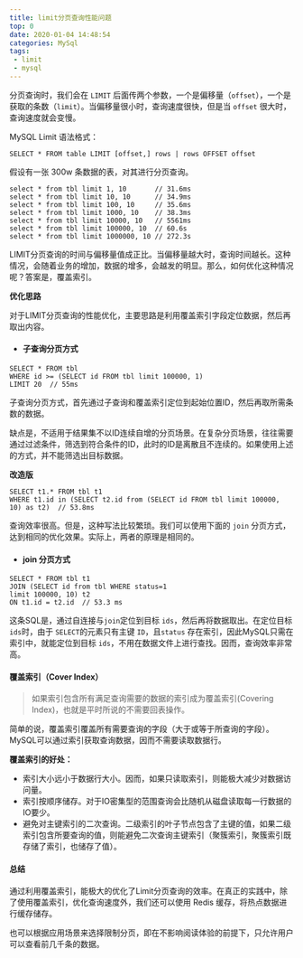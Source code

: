 ```yaml
---
title: limit分页查询性能问题
top: 0
date: 2020-01-04 14:48:54
categories: MySql
tags:
 - limit
 - mysql
---
```


分页查询时，我们会在 `LIMIT` 后面传两个参数，一个是偏移量（`offset`），一个是获取的条数（`limit`）。当偏移量很小时，查询速度很快，但是当 `offset` 很大时，查询速度就会变慢。

MySQL Limit 语法格式：

```mysql
SELECT * FROM table LIMIT [offset,] rows | rows OFFSET offset
```

假设有一张 300w 条数据的表，对其进行分页查询。

```mysql
select * from tbl limit 1, 10		// 31.6ms
select * from tbl limit 10, 10		// 34.9ms
select * from tbl limit 100, 10		// 35.6ms
select * from tbl limit 1000, 10	// 38.3ms
select * from tbl limit 10000, 10	// 5561ms
select * from tbl limit 100000, 10	// 60.6s
select * from tbl limit 1000000, 10	// 272.3s
```

LIMIT分页查询的时间与偏移量值成正比。当偏移量越大时，查询时间越长。这种情况，会随着业务的增加，数据的增多，会越发的明显。那么，如何优化这种情况呢？答案是，覆盖索引。

<!--more-->

**优化思路**

对于LIMIT分页查询的性能优化，主要思路是利用覆盖索引字段定位数据，然后再取出内容。

* #### 子查询分页方式

```mysql
SELECT * FROM tbl
WHERE id >= (SELECT id FROM tbl limit 100000, 1)
LIMIT 20  // 55ms
```

子查询分页方式，首先通过子查询和覆盖索引定位到起始位置ID，然后再取所需条数的数据。

缺点是，不适用于结果集不以ID连续自增的分页场景。在复杂分页场景，往往需要通过过滤条件，筛选到符合条件的ID，此时的ID是离散且不连续的。如果使用上述的方式，并不能筛选出目标数据。

**改造版**

```mysql
SELECT t1.* FROM tbl t1
WHERE t1.id in (SELECT t2.id from (SELECT id FROM tbl limit 100000, 10) as t2)  // 53.8ms
```

查询效率很高。但是，这种写法比较繁琐。我们可以使用下面的  `join`  分页方式，达到相同的优化效果。实际上，两者的原理是相同的。

* #### join 分页方式

```mysql
SELECT * FROM tbl t1 
JOIN (SELECT id from tbl WHERE status=1 
limit 100000, 10) t2
ON t1.id = t2.id  // 53.3 ms
```

这条SQL是，通过自连接与`join`定位到目标 `ids`，然后再将数据取出。在定位目标 `ids`时，由于 `SELECT`的元素只有主键 `ID`，且`status` 存在索引，因此MySQL只需在索引中，就能定位到目标 `ids`，不用在数据文件上进行查找。因而，查询效率非常高。

#### 覆盖索引（Cover Index）

> 如果索引包含所有满足查询需要的数据的索引成为覆盖索引(Covering Index)，也就是平时所说的不需要回表操作。

简单的说，覆盖索引覆盖所有需要查询的字段（大于或等于所查询的字段）。MySQL可以通过索引获取查询数据，因而不需要读取数据行。

**覆盖索引的好处：**
* 索引大小远小于数据行大小。因而，如果只读取索引，则能极大减少对数据访问量。
* 索引按顺序储存。对于IO密集型的范围查询会比随机从磁盘读取每一行数据的IO要少。
* 避免对主键索引的二次查询。二级索引的叶子节点包含了主键的值，如果二级索引包含所要查询的值，则能避免二次查询主键索引（聚簇索引，聚簇索引既存储了索引，也储存了值）。

#### 总结
通过利用覆盖索引，能极大的优化了Limit分页查询的效率。在真正的实践中，除了使用覆盖索引，优化查询速度外，我们还可以使用 Redis 缓存，将热点数据进行缓存储存。

也可以根据应用场景来选择限制分页，即在不影响阅读体验的前提下，只允许用户可以查看前几千条的数据。